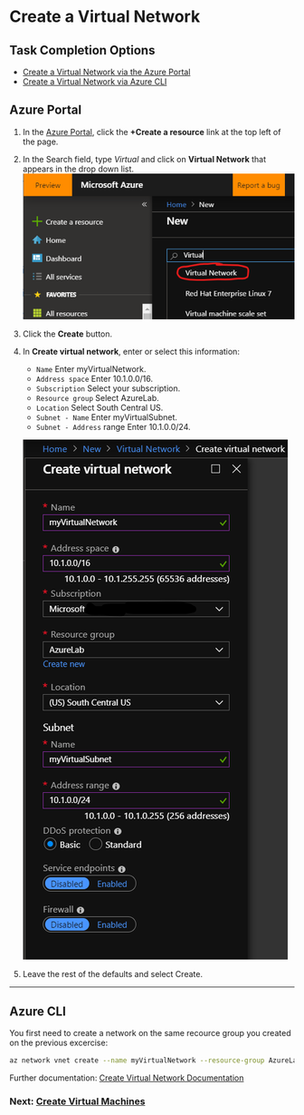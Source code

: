 # Create a Virtual Network

## Task Completion Options
- [Create a Virtual Network via the Azure Portal](#azure-portal)
- [Create a Virtual Network via Azure CLI](#azure-cli)


## Azure Portal
1. In the [Azure Portal](https://portal.azure.com), click the **+Create a resource** link at the top left of the page.
1. In the Search field, type *Virtual* and click on **Virtual Network** that appears in the drop down list.
![Select Azure Resource Group](media/1.png)
1. Click the **Create** button.
1. In **Create virtual network**, enter or select this information:
    - `Name`	Enter myVirtualNetwork.
    - `Address space`	Enter 10.1.0.0/16.
    - `Subscription`	Select your subscription.
    - `Resource group`	Select AzureLab.
    - `Location`	Select South Central US.
    - `Subnet - Name`	Enter myVirtualSubnet.
    - `Subnet - Address` range	Enter 10.1.0.0/24.

    ![Select Azure Resource Group](media/2.png)
1. Leave the rest of the defaults and select Create.

----

## Azure CLI

You first need to create a network on the same recource group you created on the previous excercise:

```sh
az network vnet create --name myVirtualNetwork --resource-group AzureLab --subnet-name default
```
Further documentation:  [Create Virtual Network Documentation](https://docs.microsoft.com/en-us/azure/virtual-network/quick-create-portal)

### Next: [Create Virtual Machines](../CreateVirtualMachine/CreateVirtualMachine.md) ###

